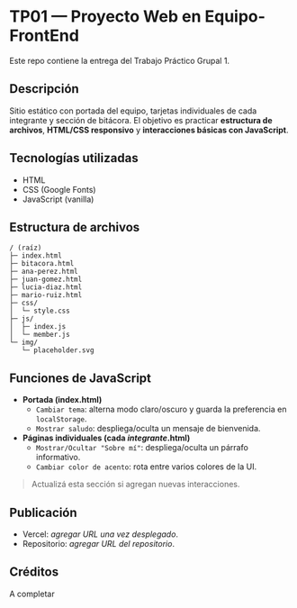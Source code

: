 # TP01 — Proyecto Web en Equipo-FrontEnd

Este repo contiene la entrega del Trabajo Práctico Grupal 1.

## Descripción
Sitio estático con portada del equipo, tarjetas individuales de cada integrante y sección de bitácora. El objetivo es practicar **estructura de archivos**, **HTML/CSS responsivo** y **interacciones básicas con JavaScript**.

## Tecnologías utilizadas
- HTML
- CSS (Google Fonts)
- JavaScript (vanilla)

## Estructura de archivos
```
/ (raíz)
├─ index.html
├─ bitacora.html
├─ ana-perez.html
├─ juan-gomez.html
├─ lucia-diaz.html
├─ mario-ruiz.html
├─ css/
│  └─ style.css
├─ js/
│  ├─ index.js
│  └─ member.js
└─ img/
   └─ placeholder.svg
```

## Funciones de JavaScript
- **Portada (index.html)**
  - `Cambiar tema`: alterna modo claro/oscuro y guarda la preferencia en `localStorage`.
  - `Mostrar saludo`: despliega/oculta un mensaje de bienvenida.
- **Páginas individuales (cada *integrante*.html)**
  - `Mostrar/Ocultar "Sobre mí"`: despliega/oculta un párrafo informativo.
  - `Cambiar color de acento`: rota entre varios colores de la UI.

> Actualizá esta sección si agregan nuevas interacciones.

## Publicación
- Vercel: _agregar URL una vez desplegado_.
- Repositorio: _agregar URL del repositorio_.

## Créditos
A completar
